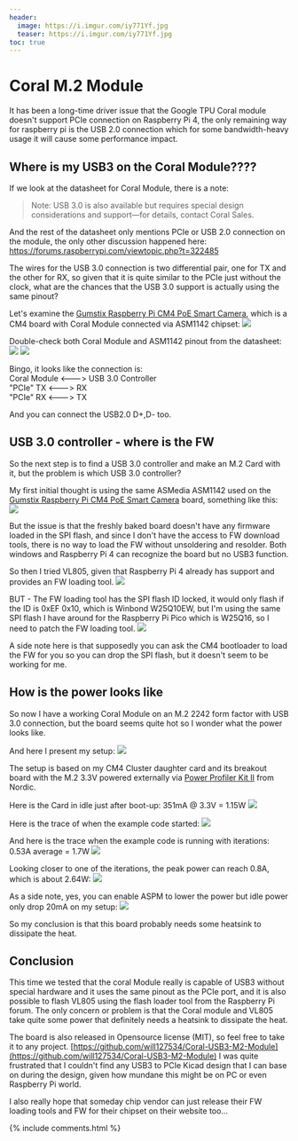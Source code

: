 ```yaml
---
header:
  image: https://i.imgur.com/iy771Yf.jpg
  teaser: https://i.imgur.com/iy771Yf.jpg
toc: true
---
```


# Coral M.2 Module

It has been a long-time driver issue that the Google TPU Coral module doesn't support PCIe connection on Raspberry Pi 4, the only remaining way for raspberry pi is the USB 2.0 connection which for some bandwidth-heavy usage it will cause some performance impact. 


## Where is my USB3 on the Coral Module????

If we look at the datasheet for Coral Module, there is a note:
> Note: USB 3.0 is also available but requires special design considerations and support—for details, contact Coral Sales.

And the rest of the datasheet only mentions PCIe or USB 2.0 connection on the module, the only other discussion happened here: https://forums.raspberrypi.com/viewtopic.php?t=322485

The wires for the USB 3.0 connection is two differential pair, one for TX and the other for RX, so given that it is quite similar to the PCIe just without the clock, what are the chances that the USB 3.0 support is actually using the same pinout?

Let's examine the [Gumstix Raspberry Pi CM4 PoE Smart Camera](https://www.gumstix.com/manufacturer/cm4-poe-smart-camera.html), which is a CM4 board with Coral Module connected via ASM1142 chipset:
![](https://i.imgur.com/oIwRXGZ.png)

Double-check both Coral Module and ASM1142 pinout from the datasheet:
![](https://i.imgur.com/JtBk2Gj.png)
![](https://i.imgur.com/pIeGWoI.png)

Bingo, it looks like the connection is:  
Coral Module <---> USB 3.0 Controller  
"PCIe" TX <---> RX  
"PCIe" RX <---> TX  

And you can connect the USB2.0 D+,D- too.  


## USB 3.0 controller - where is the FW

So the next step is to find a USB 3.0 controller and make an M.2 Card with it, but the problem is which USB 3.0 controller?   

My first initial thought is using the same ASMedia ASM1142 used on the [Gumstix Raspberry Pi CM4 PoE Smart Camera](https://www.gumstix.com/manufacturer/cm4-poe-smart-camera.html) board, something like this:
![](https://i.imgur.com/d0WAkc3.jpg)

But the issue is that the freshly baked board doesn't have any firmware loaded in the SPI flash, and since I don't have the access to FW download tools, there is no way to load the FW without unsoldering and resolder. Both windows and Raspberry Pi 4 can recognize the board but no USB3 function.

So then I tried VL805, given that Raspberry Pi 4 already has support and provides an FW loading tool.
![](https://i.imgur.com/iy771Yf.jpg)

BUT - The FW loading tool has the SPI flash ID locked, it would only flash if the ID is 0xEF 0x10, which is Winbond W25Q10EW, but I'm using the same SPI flash I have around for the Raspberry Pi Pico which is W25Q16, so I need to patch the FW loading tool.
![](https://i.imgur.com/ckpxLo9.png)

A side note here is that supposedly you can ask the CM4 bootloader to load the FW for you so you can drop the SPI flash, but it doesn't seem to be working for me.

## How is the power looks like

So now I have a working Coral Module on an M.2 2242 form factor with USB 3.0 connection, but the board seems quite hot so I wonder what the power looks like.  

And here I present my setup:
![](https://i.imgur.com/D5WkUr4.jpg)


The setup is based on my CM4 Cluster daughter card and its breakout board with the M.2 3.3V powered externally via [Power Profiler Kit II](https://www.nordicsemi.com/Products/Development-hardware/Power-Profiler-Kit-2) from Nordic.

Here is the Card in idle just after boot-up:
351mA @ 3.3V = 1.15W
![](https://i.imgur.com/UbNvLQU.jpg)

Here is the trace of when the example code started:
![](https://i.imgur.com/0yd6FaV.jpg)

And here is the trace when the example code is running with iterations:
0.53A average = 1.7W
![](https://i.imgur.com/hIjTaQt.jpg)

Looking closer to one of the iterations, the peak power can reach 0.8A, which is about 2.64W:
![](https://i.imgur.com/7YNx8zs.jpg)

As a side note, yes, you can enable ASPM to lower the power but idle power only drop 20mA on my setup:
![](https://i.imgur.com/fXXyud3.jpg)


So my conclusion is that this board probably needs some heatsink to dissipate the heat. 


## Conclusion

This time we tested that the coral Module really is capable of USB3 without special hardware and it uses the same pinout as the PCIe port, and it is also possible to flash VL805 using the flash loader tool from the Raspberry Pi forum. The only concern or problem is that the Coral module and VL805 take quite some power that definitely needs a heatsink to dissipate the heat.

The board is also released in Opensource license (MIT), so feel free to take it to any project.
[https://github.com/will127534/Coral-USB3-M2-Module](https://github.com/will127534/Coral-USB3-M2-Module)
I was quite frustrated that I couldn't find any USB3 to PCIe Kicad design that I can base on during the design, given how mundane this might be on PC or even Raspberry Pi world.

I also really hope that someday chip vendor can just release their FW loading tools and FW for their chipset on their website too...



{% include comments.html %}